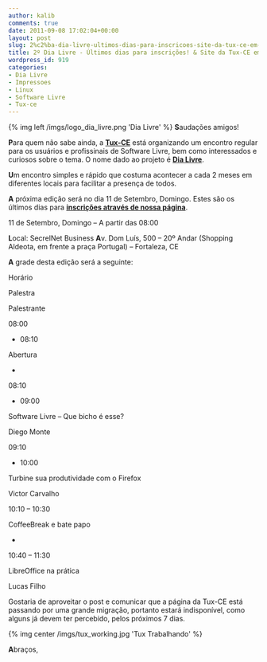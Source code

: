 ```yaml
---
author: kalib
comments: true
date: 2011-09-08 17:02:04+00:00
layout: post
slug: 2%c2%ba-dia-livre-ultimos-dias-para-inscricoes-site-da-tux-ce-em-obras
title: 2º Dia Livre - Últimos dias para inscrições! & Site da Tux-CE em obras!
wordpress_id: 919
categories:
- Dia Livre
- Impressoes
- Linux
- Software Livre
- Tux-ce
---
```

{% img left /imgs/logo_dia_livre.png 'Dia Livre' %}
**S**audações amigos!

**P**ara quem não sabe ainda, a **[Tux-CE](http://www.tux-ce.org)** está organizando um encontro regular para os usuários e profissinais de Software Livre, bem como interessados e curiosos sobre o tema. O nome dado ao projeto é **[Dia Livre](http://dialivre.tux-ce.org)**.

**U**m encontro simples e rápido que costuma acontecer a cada 2 meses em diferentes locais para facilitar a presença de todos.

**A** próxima edição será no dia 11 de Setembro, Domingo. Estes são os últimos dias para **[inscrições através de nossa página](http://tux-ce.org/dialivre/inscricoes/)**.

11 de Setembro, Domingo – A partir das 08:00

**L**ocal: SecrelNet Business
**A**v. Dom Luís, 500 – 20º Andar (Shopping Aldeota, em frente a praça Portugal) – Fortaleza, CE

**A** grade desta edição será a seguinte:








Horário


Palestra


Palestrante






08:00
- 08:10


Abertura


-






08:10
- 09:00


Software Livre – Que bicho é esse?


Diego Monte






09:10
- 10:00


Turbine sua produtividade com o Firefox


Victor Carvalho






10:10 – 10:30


CoffeeBreak e bate papo


-






10:40 – 11:30


LibreOffice na prática


Lucas Filho




Gostaria de aproveitar o post e comunicar que a página da Tux-CE está passando por uma grande migração, portanto estará indisponível, como alguns já devem ter percebido, pelos próximos 7 dias.


{% img center /imgs/tux_working.jpg 'Tux Trabalhando' %}


**A**braços,